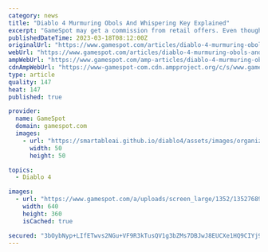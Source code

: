 ```yaml
---
category: news
title: "Diablo 4 Murmuring Obols And Whispering Key Explained"
excerpt: "GameSpot may get a commission from retail offers. Even though Diablo 4 has only just been released in a beta phase, there's already plenty of new content for fans to check out. There's a new open world to explore, skill trees to unlock and test out ..."
publishedDateTime: 2023-03-18T08:12:00Z
originalUrl: "https://www.gamespot.com/articles/diablo-4-murmuring-obols-and-whispering-key-explained/1100-6512472/"
webUrl: "https://www.gamespot.com/articles/diablo-4-murmuring-obols-and-whispering-key-explained/1100-6512472/"
ampWebUrl: "https://www.gamespot.com/amp-articles/diablo-4-murmuring-obols-and-whispering-key-explained/1100-6512472/"
cdnAmpWebUrl: "https://www-gamespot-com.cdn.ampproject.org/c/s/www.gamespot.com/amp-articles/diablo-4-murmuring-obols-and-whispering-key-explained/1100-6512472/"
type: article
quality: 147
heat: 147
published: true

provider:
  name: GameSpot
  domain: gamespot.com
  images:
    - url: "https://smartableai.github.io/diablo4/assets/images/organizations/gamespot.com-50x50.jpg"
      width: 50
      height: 50

topics:
  - Diablo 4

images:
  - url: "https://www.gamespot.com/a/uploads/screen_large/1352/13527689/4114321-gameplay_d4_stronghold_v1.jpg"
    width: 640
    height: 360
    isCached: true

secured: "3bOybNyp+LIfETwvs2NGu+VF9R3kTusQV1g3bZMs7DBJwJ8EUCXe1HQ9CIYj9TxBmnHgubjgYfAJXrPAbvLx3cR+JKAXns/Hs3SHSGvD2hhz/yu5CgPmU4kMYZq2Efaay3Z53rvcORC9pxY0G9kOixPSMDwZuvkkVqwfzcIO908pbvgTCqGeCByxifEgNBHTUix502BYam1e+rh7Ie+ppuWtOK6Oeqk5W+iH02++ZpGhgCKa6TqUIfBiGYaYF5/oNZh3sNRNvfstWeArL3u6832wZ+goGnAksvKCuMafrEp0Rw08vbDK6f0qXmv8mTZoSOtpJk/eiZ1x9DTGv29/O8w2pY+fJ+48rigwBK2l/k0=;EjwaMzAhRihlQivtCWYZ9g=="
---
```



